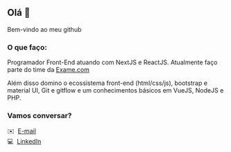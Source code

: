 ## Olá 👋

Bem-vindo ao meu github

### O que faço:
Programador Front-End atuando com NextJS e ReactJS. Atualmente faço parte do time da [Exame.com](https://exame.com)

Além disso domino o ecossistema front-end (html/css/js), bootstrap e material UI, Git e gitflow e um conhecimentos básicos em VueJS, NodeJS e PHP.

### Vamos conversar?

:envelope:&nbsp; [E-mail](mailto:soares.srp@gmail.com)
<br />
:computer:&nbsp; [LinkedIn](https://www.linkedin.com/in/marcelosrp/)
